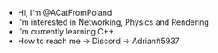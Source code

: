 - Hi, I’m @ACatFromPoland
- I’m interested in Networking, Physics and Rendering
- I’m currently learning C++
- How to reach me -> Discord ->  Adrian#5937
